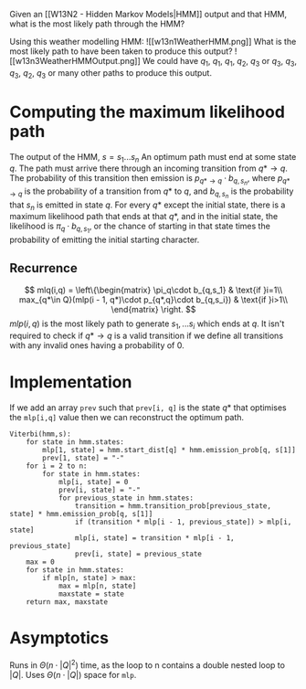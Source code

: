 Given an [[W13N2 - Hidden Markov Models|HMM]] output and that HMM, what is the most likely path through the HMM?

Using this weather modelling HMM:
![[w13n1WeatherHMM.png]]
What is the most likely path to have been taken to produce this output?
![[w13n3WeatherHMMOutput.png]]
We could have $q_1$, $q_1$, $q_1$, $q_2$, $q_3$ or $q_3$, $q_3$, $q_3$, $q_2$, $q_3$ or many other paths to produce this output.

# Computing the maximum likelihood path
The output of the HMM, $s=s_1...s_n$
An optimum path must end at some state $q$.
The path must arrive there through an incoming transition from $q*\rightarrow q$.
The probability of this transition then emission is $p_{q*\rightarrow q}\cdot b_{q,s_n}$, where $p_{q*\rightarrow q}$ is the probability of a transition from $q*$ to $q$, and $b_{q,s_n}$ is the probability that $s_n$ is emitted in state $q$.
For every $q*$ except the initial state, there is a maximum likelihood path that ends at that $q*$, and in the initial state, the likelihood is $\pi_q\cdot b_{q,s_1}$, or the chance of starting in that state times the probability of emitting the initial starting character.

## Recurrence
$$
mlq(i,q) = \left\{\begin{matrix}
	\pi_q\cdot b_{q,s_1} & \text{if }i=1\\
	max_{q*\in Q}(mlp(i - 1, q*)\cdot p_{q*,q}\cdot b_{q,s_i}) & \text{if }i>1\\
\end{matrix}
\right.
$$
$mlp(i,q)$ is the most likely path to generate $s_1,...s_i$ which ends at $q$.
It isn't required to check if $q*\rightarrow q$ is a valid transition if we define all transitions with any invalid ones having a probability of 0.

# Implementation
If we add an array `prev` such that `prev[i, q]` is the state $q*$ that optimises the `mlp[i,q]` value then we can reconstruct the optimum path.

```
Viterbi(hmm,s):
	for state in hmm.states:
		mlp[1, state] = hmm.start_dist[q] * hmm.emission_prob[q, s[1]]
		prev[1, state] = "-"
	for i = 2 to n:
		for state in hmm.states:
			mlp[i, state] = 0
			prev[i, state] = "-"
			for previous_state in hmm.states:
				transition = hmm.transition_prob[previous_state, state] * hmm.emission_prob[q, s[1]]
				if (transition * mlp[i - 1, previous_state]) > mlp[i, state]
				mlp[i, state] = transition * mlp[i - 1, previous_state]
				prev[i, state] = previous_state
	max = 0
	for state in hmm.states:
		if mlp[n, state] > max:
			max = mlp[n, state]
			maxstate = state
	return max, maxstate
```

# Asymptotics
Runs in $\Theta(n\cdot|Q|^2)$ time, as the loop to n contains a double nested loop to $|Q|$. Uses $\Theta(n\cdot|Q|)$ space for `mlp`.
